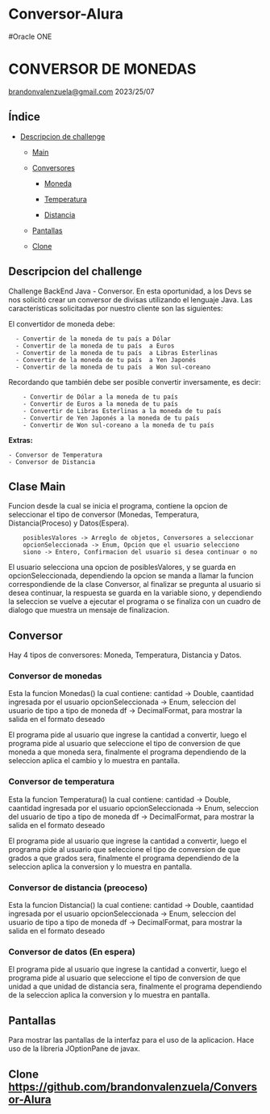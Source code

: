 # Conversor-Alura
#Oracle ONE
# CONVERSOR DE MONEDAS

brandonvalenzuela@gmail.com  2023/25/07

## Índice

* [Descripcion de challenge](#descripcion-del-challenge)

    * [Main](#clase-main)

    * [Conversores](#conversor)

        * [Moneda](#conversor-de-monedas-1)

        * [Temperatura](#conversor-de-temperatura)

        * [Distancia](#conversor-de-distancia)

    * [Pantallas](#Pantallas)

    * [Clone](#Clone)

   


## Descripcion del challenge

Challenge BackEnd Java - Conversor. En esta oportunidad, a los Devs se nos solicitó crear un conversor de divisas utilizando el lenguaje Java. Las características solicitadas por nuestro cliente son las siguientes:

El convertidor de moneda debe:

      - Convertir de la moneda de tu país a Dólar
      - Convertir de la moneda de tu país  a Euros
      - Convertir de la moneda de tu país  a Libras Esterlinas
      - Convertir de la moneda de tu país  a Yen Japonés
      - Convertir de la moneda de tu país  a Won sul-coreano

Recordando que también debe ser posible convertir inversamente, es decir:

        - Convertir de Dólar a la moneda de tu país
        - Convertir de Euros a la moneda de tu país
        - Convertir de Libras Esterlinas a la moneda de tu país
        - Convertir de Yen Japonés a la moneda de tu país
        - Convertir de Won sul-coreano a la moneda de tu país

<strong> Extras: </strong>

    - Conversor de Temperatura
    - Conversor de Distancia



## Clase Main

Funcion desde la cual se inicia el programa, contiene la opcion de seleccionar el tipo de conversor (Monedas, Temperatura, Distancia(Proceso) y Datos(Espera).

        posiblesValores -> Arreglo de objetos, Conversores a seleccionar
        opcionSeleccionada -> Enum, Opcion que el usuario selecciono
        siono -> Entero, Confirmacion del usuario si desea continuar o no

El usuario selecciona una opcion de posiblesValores, y se guarda en opcionSeleccionada, dependiendo la opcion se manda a llamar la funcion correspondiende de la clase Conversor, al finalizar se pregunta al usuario si desea continuar, la respuesta se guarda en la variable siono, y dependiendo la seleccion se vuelve a ejecutar el programa o se finaliza con un cuadro de dialogo que muestra un mensaje de finalizacion.

## Conversor

Hay 4 tipos de conversores: Moneda, Temperatura, Distancia y Datos.

### Conversor de monedas
Esta la funcion Monedas() la cual contiene:
        cantidad -> Double, caantidad ingresada por el usuario
        opcionSeleccionada -> Enum, seleccion del usuario de tipo a tipo de moneda
        df -> DecimalFormat, para mostrar la salida en el formato deseado

El programa pide al usuario que ingrese la cantidad a convertir, luego el programa pide al usuario que seleccione el tipo de conversion de que moneda a que moneda sera, finalmente el programa dependiendo de la seleccion aplica el cambio y lo muestra en pantalla.

### Conversor de temperatura
Esta la funcion Temperatura() la cual contiene:
        cantidad -> Double, caantidad ingresada por el usuario
        opcionSeleccionada -> Enum, seleccion del usuario de tipo a tipo de moneda
        df -> DecimalFormat, para mostrar la salida en el formato deseado

El programa pide al usuario que ingrese la cantidad a convertir, luego el programa pide al usuario que seleccione el tipo de conversion de que grados a que grados sera, finalmente el programa dependiendo de la seleccion aplica la conversion y lo muestra en pantalla.

### Conversor de distancia (preoceso)
Esta la funcion Distancia() la cual contiene:
        cantidad -> Double, caantidad ingresada por el usuario
        opcionSeleccionada -> Enum, seleccion del usuario de tipo a tipo de moneda
        df -> DecimalFormat, para mostrar la salida en el formato deseado

### Conversor de datos (En espera)

El programa pide al usuario que ingrese la cantidad a convertir, luego el programa pide al usuario que seleccione el tipo de conversion de que unidad a que unidad de distancia sera, finalmente el programa dependiendo de la seleccion aplica la conversion y lo muestra en pantalla.

## Pantallas
   Para mostrar las pantallas de la interfaz para el uso de la aplicacion. Hace uso de la libreria JOptionPane de javax.

## Clone https://github.com/brandonvalenzuela/Conversor-Alura








        

